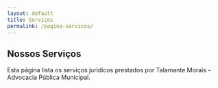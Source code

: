 ```yaml
---
layout: default
title: Serviços
permalink: /pagina-servicos/
---
```


<section>
  <h2>Nossos Serviços</h2>
  <p>Esta página lista os serviços jurídicos prestados por Talamante Morais – Advocacia Pública Municipal.</p>
</section>
